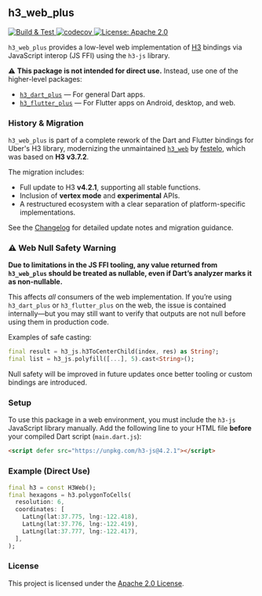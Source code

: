## h3\_web\_plus

<p>
<a href="https://github.com/codewithsam110g/h3_flutter_bindings/actions">
  <img src="https://github.com/codewithsam110g/h3_flutter_bindings/actions/workflows/tests.yml/badge.svg" alt="Build & Test">
</a>
<a href="https://codecov.io/gh/codewithsam110g/h3_flutter_bindings">
  <img src="https://codecov.io/gh/codewithsam110g/h3_flutter_bindings/graph/badge.svg?token=OEV650UZW3" alt="codecov">
</a>
<a href="https://opensource.org/licenses/Apache-2.0">
  <img src="https://img.shields.io/badge/License-Apache_2.0-blue.svg" alt="License: Apache 2.0">
</a>
</p>

`h3_web_plus` provides a low-level web implementation of [H3](https://github.com/uber/h3) bindings via JavaScript interop (JS FFI) using the `h3-js` library.

⚠️ **This package is not intended for direct use.** Instead, use one of the higher-level packages:

* [`h3_dart_plus`](https://pub.dev/packages/h3_dart_plus) — For general Dart apps.
* [`h3_flutter_plus`](https://pub.dev/packages/h3_flutter_plus) — For Flutter apps on Android, desktop, and web.

### History & Migration

`h3_web_plus` is part of a complete rework of the Dart and Flutter bindings for Uber's H3 library, modernizing the unmaintained [`h3_web`](https://pub.dev/packages/h3_web) by [festelo](https://github.com/festelo), which was based on **H3 v3.7.2**.

The migration includes:

* Full update to H3 **v4.2.1**, supporting all stable functions.
* Inclusion of **vertex mode** and **experimental** APIs.
* A restructured ecosystem with a clear separation of platform-specific implementations.

See the [Changelog](https://pub.dev/packages/h3_web_plus/changelog) for detailed update notes and migration guidance.

### ⚠️ Web Null Safety Warning

**Due to limitations in the JS FFI tooling, any value returned from ********`h3_web_plus`******** should be treated as nullable, even if Dart’s analyzer marks it as non-nullable.**

This affects *all* consumers of the web implementation. If you’re using `h3_dart_plus` or `h3_flutter_plus` on the web, the issue is contained internally—but you may still want to verify that outputs are not null before using them in production code.

Examples of safe casting:

```dart
final result = h3_js.h3ToCenterChild(index, res) as String?;
final list = h3_js.polyfill([...], 5).cast<String>();
```

Null safety will be improved in future updates once better tooling or custom bindings are introduced.

### Setup

To use this package in a web environment, you must include the `h3-js` JavaScript library manually. Add the following line to your HTML file **before** your compiled Dart script (`main.dart.js`):

```html
<script defer src="https://unpkg.com/h3-js@4.2.1"></script>
```

### Example (Direct Use)

```dart
final h3 = const H3Web();
final hexagons = h3.polygonToCells(
  resolution: 6,
  coordinates: [
    LatLng(lat:37.775, lng:-122.418),
    LatLng(lat:37.776, lng:-122.419),
    LatLng(lat:37.777, lng:-122.417),
  ],
);
```

### License

This project is licensed under the [Apache 2.0 License](https://opensource.org/licenses/Apache-2.0).